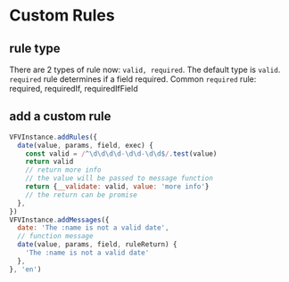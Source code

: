 # Custom Rules
## rule type
There are 2 types of rule now: `valid, required`. The default type is `valid`. `required` rule determines if a field required. Common `required` rule: required, requiredIf, requiredIfField
## add a custom rule
```js
VFVInstance.addRules({
  date(value, params, field, exec) {
    const valid = /^\d\d\d\d-\d\d-\d\d$/.test(value)
    return valid
    // return more info
    // the value will be passed to message function
    return {__validate: valid, value: 'more info'}
    // the return can be promise
  },
})
VFVInstance.addMessages({
  date: 'The :name is not a valid date',
  // function message
  date(value, params, field, ruleReturn) {
    'The :name is not a valid date'
  },
}, 'en')
```

